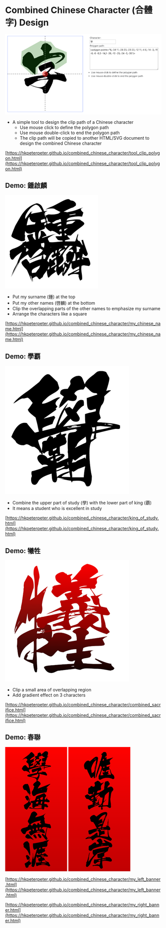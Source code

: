 # Combined Chinese Character (合體字) Design

![Image of the tool](screenshots/tool_to_find_clip_path_polygon.png)

- A simple tool to design the clip path of a Chinese character
    - Use mouse click to define the polygon path
    - Use mouse double-click to end the polygon path
    - The clip path will be copied to another HTML/SVG document to design the combined Chinese character

[https://hkpeterpeter.github.io/combined_chinese_character/tool_clip_polygon.html](https://hkpeterpeter.github.io/combined_chinese_character/tool_clip_polygon.html)

## Demo: 鍾啟麟

![Image of 鍾啟麟](screenshots/my_chinese_name_square.png)

- Put my surname (鍾) at the top
- Put my other names (啓麟) at the bottom
- Clip the overlapping parts of the other names to emphasize my surname
- Arrange the characters like a square

[https://hkpeterpeter.github.io/combined_chinese_character/my_chinese_name.html](https://hkpeterpeter.github.io/combined_chinese_character/my_chinese_name.html)


## Demo: 學覇

![Image of 學覇](screenshots/king_of_study.png)

- Combine the upper part of study (學) with the lower part of king (覇)
- It means a student who is excellent in study

[https://hkpeterpeter.github.io/combined_chinese_character/king_of_study.html](https://hkpeterpeter.github.io/combined_chinese_character/king_of_study.html)


## Demo: 犧牲

![Image of 犧牲](screenshots/combined_sacrifice.png)

- Clip a small area of overlapping region
- Add gradient effect on 3 characters

[https://hkpeterpeter.github.io/combined_chinese_character/combined_sacrifice.html](https://hkpeterpeter.github.io/combined_chinese_character/combined_sacrifice.html)

## Demo: 春聯


![Image of 春聯1](screenshots/zoom_left_banner.png) ![Image of 春聯2](screenshots/zoom_right_banner.png)

[https://hkpeterpeter.github.io/combined_chinese_character/my_left_banner.html](https://hkpeterpeter.github.io/combined_chinese_character/my_left_banner.html)

[https://hkpeterpeter.github.io/combined_chinese_character/my_right_banner.html](https://hkpeterpeter.github.io/combined_chinese_character/my_right_banner.html)
